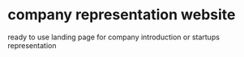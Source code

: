 # company representation website
ready to use landing page for company introduction or startups representation

